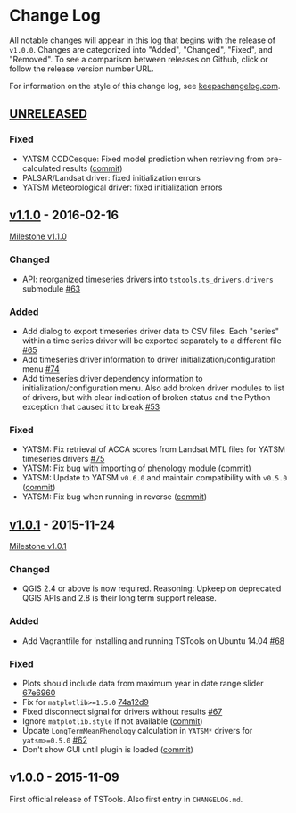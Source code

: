 # Change Log

All notable changes will appear in this log that begins with the release of
`v1.0.0`. Changes are categorized into "Added", "Changed", "Fixed", and "Removed". To see a comparison between releases on Github, click or follow the release version number URL.

For information on the style of this change log, see [keepachangelog.com](http://keepachangelog.com/).

## [UNRELEASED](https://github.com/ceholden/TSTools/compare/v1.1.0...HEAD)

### Fixed

- YATSM CCDCesque: Fixed model prediction when retrieving from pre-calculated results ([commit](https://github.com/ceholden/TSTools/commit/6f0c40cd6d9ab929b100886f739fc253226acd89))
- PALSAR/Landsat driver: fixed initialization errors
- YATSM Meteorological driver: fixed initialization errors


## [v1.1.0](https://github.com/ceholden/TSTools/compare/v1.0.1...v1.1.0) - 2016-02-16

[Milestone v1.1.0](https://github.com/ceholden/TSTools/milestones/1.1.0)

### Changed
- API: reorganized timeseries drivers into `tstools.ts_drivers.drivers` submodule [#63](https://github.com/ceholden/TSTools/issues/63)

### Added
- Add dialog to export timeseries driver data to CSV files. Each "series" within a time series driver will be exported separately to a different file [#65](https://github.com/ceholden/TSTools/issues/65)
- Add timeseries driver information to driver initialization/configuration menu [#74](https://github.com/ceholden/TSTools/issues/74)
- Add timeseries driver dependency information to initialization/configuration menu. Also add broken driver modules to list of drivers, but with clear indication of broken status and the Python exception that caused it to break [#53](https://github.com/ceholden/TSTools/issues/53)

### Fixed
- YATSM: Fix retrieval of ACCA scores from Landsat MTL files for YATSM timeseries drivers [#75](https://github.com/ceholden/TSTools/issues/75)
- YATSM: Fix bug with importing of phenology module ([commit](https://github.com/ceholden/TSTools/commit/feb4b433bfad37baf257a35cc02b3a4cbb8dc842))
- YATSM: Update to YATSM `v0.6.0` and maintain compatibility with `v0.5.0` ([commit](https://github.com/ceholden/TSTools/commit/23b6f2d0f6da099592f9ce064515fe903ae48346))
- YATSM: Fix bug when running in reverse ([commit](https://github.com/ceholden/TSTools/commit/6a21e09aac71fd6abbdc3e1d3d6da5f6bbf5de37))

## [v1.0.1](https://github.com/ceholden/TSTools/compare/v1.0.0...v1.0.1) - 2015-11-24

[Milestone v1.0.1](https://github.com/ceholden/TSTools/milestones/1.0.1)

### Changed
- QGIS 2.4 or above is now required. Reasoning: Upkeep on deprecated QGIS APIs and 2.8 is their long term support release.

### Added
- Add Vagrantfile for installing and running TSTools on Ubuntu 14.04 [#68](https://github.com/ceholden/TSTools/issues/68)

### Fixed
- Plots should include data from maximum year in date range slider [67e6960](https://github.com/ceholden/TSTools/commit/67e696083e9e70f090799a3488e9e32c32534f23)
- Fix for `matplotlib>=1.5.0` [74a12d9](https://github.com/ceholden/TSTools/commit/74a12d91963eb01ae39126e830196ec017d85d9a)
- Fixed disconnect signal for drivers without results [#67](https://github.com/ceholden/TSTools/issues/67)
- Ignore `matplotlib.style` if not available ([commit](https://github.com/ceholden/TSTools/commit/be122b4067a030851741ed87c27b53398cfef34a))
- Update `LongTermMeanPhenology` calculation in `YATSM*` drivers for `yatsm>=0.5.0` [#62](https://github.com/ceholden/TSTools/issues/62)
- Don't show GUI until plugin is loaded ([commit](https://github.com/ceholden/TSTools/commit/99224870fae815baa6418c8dd312ffe0c07b6caa))

## v1.0.0 - 2015-11-09

First official release of TSTools. Also first entry in `CHANGELOG.md`.
